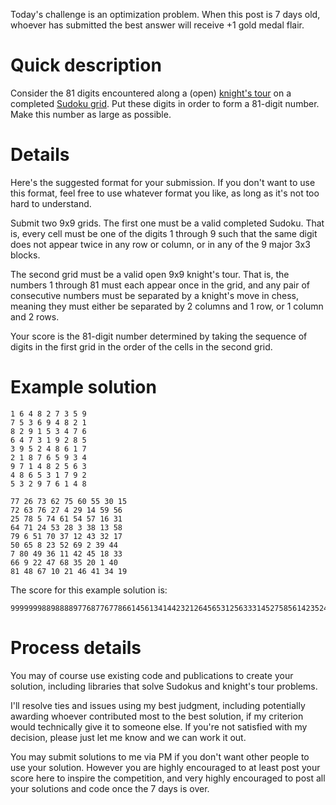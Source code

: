 Today's challenge is an optimization problem. When this post is 7 days old, whoever has submitted the best answer will receive +1 gold medal flair.

# Quick description

Consider the 81 digits encountered along a (open) [knight's tour](https://en.wikipedia.org/wiki/Knight%27s_tour) on a completed [Sudoku grid](https://en.wikipedia.org/wiki/Sudoku). Put these digits in order to form a 81-digit number. Make this number as large as possible.

# Details

Here's the suggested format for your submission. If you don't want to use this format, feel free to use whatever format you like, as long as it's not too hard to understand.

Submit two 9x9 grids. The first one must be a valid completed Sudoku. That is, every cell must be one of the digits 1 through 9 such that the same digit does not appear twice in any row or column, or in any of the 9 major 3x3 blocks.

The second grid must be a valid open 9x9 knight's tour. That is, the numbers 1 through 81 must each appear once in the grid, and any pair of consecutive numbers must be separated by a knight's move in chess, meaning they must either be separated by 2 columns and 1 row, or 1 column and 2 rows.

Your score is the 81-digit number determined by taking the sequence of digits in the first grid in the order of the cells in the second grid.

# Example solution

    1 6 4 8 2 7 3 5 9
    7 5 3 6 9 4 8 2 1
    8 2 9 1 5 3 4 7 6
    6 4 7 3 1 9 2 8 5
    3 9 5 2 4 8 6 1 7
    2 1 8 7 6 5 9 3 4
    9 7 1 4 8 2 5 6 3
    4 8 6 5 3 1 7 9 2
    5 3 2 9 7 6 1 4 8
    
    77 26 73 62 75 60 55 30 15
    72 63 76 27 4 29 14 59 56
    25 78 5 74 61 54 57 16 31
    64 71 24 53 28 3 38 13 58
    79 6 51 70 37 12 43 32 17
    50 65 8 23 52 69 2 39 44
    7 80 49 36 11 42 45 18 33
    66 9 22 47 68 35 20 1 40
    81 48 67 10 21 46 41 34 19

The score for this example solution is:

    999999988988889776877677866145613414423212645653125633314527585614235247412312375

# Process details

You may of course use existing code and publications to create your solution, including libraries that solve Sudokus and knight's tour problems.

I'll resolve ties and issues using my best judgment, including potentially awarding whoever contributed most to the best solution, if my criterion would technically give it to someone else. If you're not satisfied with my decision, please just let me know and we can work it out.

You may submit solutions to me via PM if you don't want other people to use your solution. However you are highly encouraged to at least post your score here to inspire the competition, and very highly encouraged to post all your solutions and code once the 7 days is over.